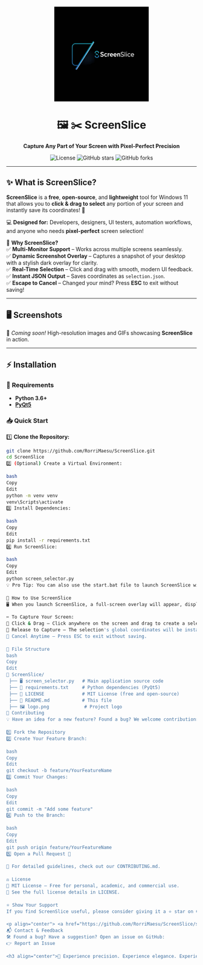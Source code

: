 <p align="center">
  <img src="logo.jpeg" alt="ScreenSlice Logo" width="250">
</p>

<h1 align="center">🖼️ ✂️ ScreenSlice</h1>
<p align="center">
  <b>Capture Any Part of Your Screen with Pixel-Perfect Precision</b>  
</p>

<p align="center">
  <img src="https://img.shields.io/github/license/RorriMaesu/ScreenSlice?style=for-the-badge" alt="License">
  <img src="https://img.shields.io/github/stars/RorriMaesu/ScreenSlice?style=for-the-badge" alt="GitHub stars">
  <img src="https://img.shields.io/github/forks/RorriMaesu/ScreenSlice?style=for-the-badge" alt="GitHub forks">
</p>

---

## ✨ **What is ScreenSlice?**  

**ScreenSlice** is a **free**, **open-source**, and **lightweight** tool for Windows 11 that allows you to **click & drag to select** any portion of your screen and instantly save its coordinates! 🎯  

💻 **Designed for:** Developers, designers, UI testers, automation workflows, and anyone who needs **pixel-perfect** screen selection!  

🔹 **Why ScreenSlice?**  
✅ **Multi-Monitor Support** – Works across multiple screens seamlessly.  
✅ **Dynamic Screenshot Overlay** – Captures a snapshot of your desktop with a stylish dark overlay for clarity.  
✅ **Real-Time Selection** – Click and drag with smooth, modern UI feedback.  
✅ **Instant JSON Output** – Saves coordinates as `selection.json`.  
✅ **Escape to Cancel** – Changed your mind? Press **ESC** to exit without saving!  

---

## 🖥️ **Screenshots**  

🚀 *Coming soon!* High-resolution images and GIFs showcasing **ScreenSlice** in action.  

---

## ⚡ **Installation**  

### 🔧 **Requirements**  
- **Python 3.6+**  
- **[PyQt5](https://pypi.org/project/PyQt5/)**  

### 📥 **Quick Start**  

1️⃣ **Clone the Repository:**  
```bash
git clone https://github.com/RorriMaesu/ScreenSlice.git
cd ScreenSlice
2️⃣ (Optional) Create a Virtual Environment:

bash
Copy
Edit
python -m venv venv
venv\Scripts\activate
3️⃣ Install Dependencies:

bash
Copy
Edit
pip install -r requirements.txt
4️⃣ Run ScreenSlice:

bash
Copy
Edit
python screen_selector.py
💡 Pro Tip: You can also use the start.bat file to launch ScreenSlice with a simple double-click! 🖱️

🎯 How to Use ScreenSlice
🖥️ When you launch ScreenSlice, a full-screen overlay will appear, displaying a captured image of your desktop with a sleek dark tint.

✂️ To Capture Your Screen:
🔹 Click & Drag – Click anywhere on the screen and drag to create a selection rectangle.
🔹 Release to Capture – The selection's global coordinates will be instantly saved to selection.json.
🔹 Cancel Anytime – Press ESC to exit without saving.

📁 File Structure
bash
Copy
Edit
📂 ScreenSlice/
 ├── 🖥️ screen_selector.py   # Main application source code
 ├── 📄 requirements.txt     # Python dependencies (PyQt5)
 ├── 📜 LICENSE              # MIT License (free and open-source)
 ├── 📖 README.md            # This file
 ├── 🖼️ logo.png             # Project logo
🤝 Contributing
💡 Have an idea for a new feature? Found a bug? We welcome contributions!

1️⃣ Fork the Repository
2️⃣ Create Your Feature Branch:

bash
Copy
Edit
git checkout -b feature/YourFeatureName
3️⃣ Commit Your Changes:

bash
Copy
Edit
git commit -m "Add some feature"
4️⃣ Push to the Branch:

bash
Copy
Edit
git push origin feature/YourFeatureName
5️⃣ Open a Pull Request 🎉

📌 For detailed guidelines, check out our CONTRIBUTING.md.

⚖️ License
📜 MIT License – Free for personal, academic, and commercial use.
🔗 See the full license details in LICENSE.

⭐ Show Your Support
If you find ScreenSlice useful, please consider giving it a ⭐ star on GitHub! It helps us grow and improve. 🚀

<p align="center"> <a href="https://github.com/RorriMaesu/ScreenSlice/stargazers"> <img src="https://img.shields.io/github/stars/RorriMaesu/ScreenSlice.svg?style=social&label=Star" alt="GitHub stars"> </a> </p>
📬 Contact & Feedback
🛠️ Found a bug? Have a suggestion? Open an issue on GitHub:
👉 Report an Issue

<h3 align="center">🎨 Experience precision. Experience elegance. Experience ScreenSlice. ✂️</h3> ```
